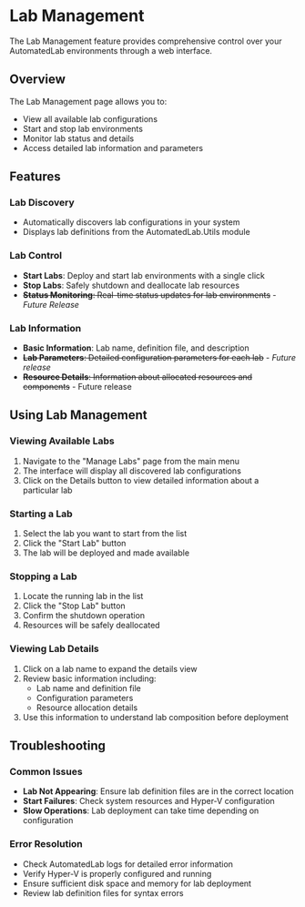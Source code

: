 # Lab Management

The Lab Management feature provides comprehensive control over your AutomatedLab environments through a web interface.

## Overview

The Lab Management page allows you to:
- View all available lab configurations
- Start and stop lab environments
- Monitor lab status and details
- Access detailed lab information and parameters

## Features

### Lab Discovery

- Automatically discovers lab configurations in your system
- Displays lab definitions from the AutomatedLab.Utils module

### Lab Control

- **Start Labs**: Deploy and start lab environments with a single click
- **Stop Labs**: Safely shutdown and deallocate lab resources
- ~~**Status Monitoring**: Real-time status updates for lab environments~~ - _Future Release_

### Lab Information

- **Basic Information**: Lab name, definition file, and description
- ~~**Lab Parameters**: Detailed configuration parameters for each lab~~ - _Future release_
- ~~**Resource Details**: Information about allocated resources and components~~ - Future release

## Using Lab Management

### Viewing Available Labs

1. Navigate to the "Manage Labs" page from the main menu
2. The interface will display all discovered lab configurations
3. Click on the Details button to view detailed information about a particular lab

### Starting a Lab

1. Select the lab you want to start from the list
2. Click the "Start Lab" button
3. The lab will be deployed and made available

### Stopping a Lab

1. Locate the running lab in the list
2. Click the "Stop Lab" button
3. Confirm the shutdown operation
4. Resources will be safely deallocated

### Viewing Lab Details

1. Click on a lab name to expand the details view
2. Review basic information including:
   - Lab name and definition file
   - Configuration parameters
   - Resource allocation details
3. Use this information to understand lab composition before deployment

## Troubleshooting

### Common Issues

- **Lab Not Appearing**: Ensure lab definition files are in the correct location
- **Start Failures**: Check system resources and Hyper-V configuration
- **Slow Operations**: Lab deployment can take time depending on configuration

### Error Resolution

- Check AutomatedLab logs for detailed error information
- Verify Hyper-V is properly configured and running
- Ensure sufficient disk space and memory for lab deployment
- Review lab definition files for syntax errors
